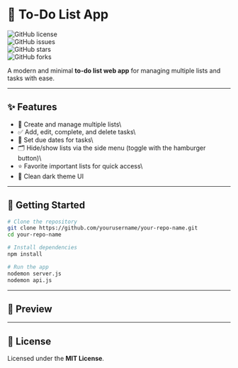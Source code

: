 # 📝 To-Do List App

![GitHub
license](https://img.shields.io/github/license/yourusername/your-repo-name)\
![GitHub
issues](https://img.shields.io/github/issues/yourusername/your-repo-name)\
![GitHub
stars](https://img.shields.io/github/stars/yourusername/your-repo-name)\
![GitHub
forks](https://img.shields.io/github/forks/yourusername/your-repo-name)

A modern and minimal **to-do list web app** for managing multiple lists
and tasks with ease.

------------------------------------------------------------------------

## ✨ Features

-   📂 Create and manage multiple lists\
-   ✅ Add, edit, complete, and delete tasks\
-   📅 Set due dates for tasks\
-   🗂️ Hide/show lists via the side menu (toggle with the hamburger
    button)\
-   ⭐ Favorite important lists for quick access\
-   🎨 Clean dark theme UI

------------------------------------------------------------------------

## 🚀 Getting Started

``` bash
# Clone the repository
git clone https://github.com/yourusername/your-repo-name.git
cd your-repo-name

# Install dependencies
npm install

# Run the app
nodemon server.js
nodemon api.js
```

------------------------------------------------------------------------

## 📸 Preview

------------------------------------------------------------------------

## 📜 License

Licensed under the **MIT License**.
